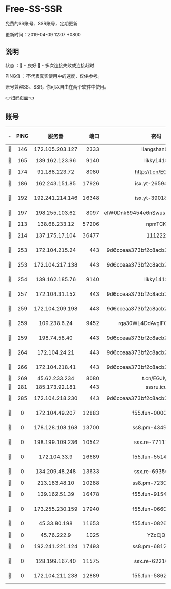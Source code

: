 # Free-SS-SSR

免费的SS账号、SSR账号，定期更新

更新时间：2019-04-09 12:07 +0800

## 说明

状态     ：🙂 - 良好 🙁 - 多次连接失败或连接超时

PING值   ：不代表真实使用中的速度，仅供参考。

账号兼容SS、SSR，你可以自由在两个软件中使用。

👉[扫码页面](https://liesauer.github.io/Free-SS-SSR/)👈

## 账号

|-|PING|服务器|端口|密码|加密方式|区域|
|:----:|:----:|:-----:|-----:|:----:|:----:|:----:|
|🙂|146|172.105.203.127|2333|liangshanbo|chacha20|JP|
|🙂|165|139.162.123.96|9140|likky1415|aes-256-cfb|JP|
|🙂|174|91.188.223.72|8080|http://t.cn/EGJIyrl|rc4-md5|RU|
|🙂|186|162.243.151.85|17926|isx.yt-26594761|aes-256-cfb|US|
|🙂|192|192.241.214.146|16348|isx.yt-39018760|aes-256-cfb|US|
|🙂|197|198.255.103.62|8097|eIW0Dnk69454e6nSwuspv9DmS201tQ0D|aes-256-cfb|US|
|🙂|213|138.68.233.12|57206|npmTCK|rc4-md5|US|
|🙂|214|137.175.17.104|36477|111222|aes-256-cfb|US|
|🙂|253|172.104.215.24|443|9d6cceaa373bf2c8acb22e60b6a58be6|aes-256-cfb|US|
|🙂|253|172.104.217.138|443|9d6cceaa373bf2c8acb22e60b6a58be6|aes-256-cfb|US|
|🙂|254|139.162.185.76|9140|likky1415|aes-256-cfb|DE|
|🙂|257|172.104.31.152|443|9d6cceaa373bf2c8acb22e60b6a58be6|aes-256-cfb|US|
|🙂|259|172.104.209.198|443|9d6cceaa373bf2c8acb22e60b6a58be6|aes-256-cfb|US|
|🙂|259|109.238.6.24|9452|rqa30WL4DdAvgIFG6Fs3znzTa|aes-256-cfb|FR|
|🙂|259|198.74.58.40|443|9d6cceaa373bf2c8acb22e60b6a58be6|aes-256-cfb|US|
|🙂|264|172.104.24.21|443|9d6cceaa373bf2c8acb22e60b6a58be6|aes-256-cfb|US|
|🙂|266|172.104.218.41|443|9d6cceaa373bf2c8acb22e60b6a58be6|aes-256-cfb|US|
|🙂|269|45.62.233.234|8080|t.cn/EGJIyrl|rc4-md5|CA|
|🙂|281|185.173.92.181|443|sssru.icu|rc4-md5|RU|
|🙂|285|172.104.218.230|443|9d6cceaa373bf2c8acb22e60b6a58be6|aes-256-cfb|US|
|🙁|0|172.104.49.207|12883|f55.fun-00000116|aes-256-cfb|SG|
|🙁|0|178.128.108.168|13700|ss8.pm-43493831|aes-256-cfb|SG|
|🙁|0|198.199.109.236|10542|ssx.re-77117057|aes-256-cfb|US|
|🙁|0|172.104.33.9|16689|f55.fun-55147364|aes-256-cfb|SG|
|🙁|0|134.209.48.248|13633|ssx.re-69350454|aes-256-cfb|US|
|🙁|0|213.183.48.10|10288|ss8.pm-72309702|rc4-md5|RU|
|🙁|0|139.162.51.39|16478|f55.fun-91549121|aes-256-cfb|SG|
|🙁|0|173.255.230.159|17940|f55.fun-06607448|aes-256-cfb|US|
|🙁|0|45.33.80.198|11653|f55.fun-08264676|aes-256-cfb|US|
|🙁|0|45.76.222.9|1025|YZcCjQ|rc4-md5|JP|
|🙁|0|192.241.221.124|17493|ss8.pm-68127686|aes-256-cfb|US|
|🙁|0|128.199.167.40|11575|ssx.re-62210920|aes-256-cfb|SG|
|🙁|0|172.104.211.238|12889|f55.fun-58620208|aes-256-cfb|US|
